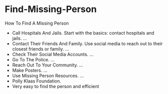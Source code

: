 # Find-Missing-Person

How To Find A Missing Person

- Call Hospitals And Jails. Start with the basics: contact hospitals and jails. ...
- Contact Their Friends And Family. Use social media to reach out to their closest friends or family. ...
- Check Their Social Media Accounts. ...
- Go To The Police. ...
- Reach Out To Your Community. ...
- Make Posters. ...
- Use Missing Person Resources. ...
- Polly Klaas Foundation.
- Very easy to find the person and efficient
